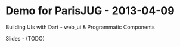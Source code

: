 Demo for ParisJUG - 2013-04-09
==
Building UIs with Dart - web_ui & Programmatic Components


Slides - (TODO)

